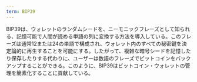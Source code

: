 ```yaml
---
term: BIP39
---
```

BIP39は、ウォレットのランダムシードを、ニーモニックフレーズとして知られる、記憶可能で人間が読める単語の列に変換する方法を導入している。このフレーズは通常12または24の単語で構成され、ウォレット内のすべての秘密鍵を決定論的に再生することを可能にする。したがって、複雑な暗号シードを記憶したり保存したりする代わりに、ユーザーは数語のフレーズでビットコインをバックアップすることができる。このように、BIP39はビットコイン・ウォレットの管理を簡素化することに貢献している。